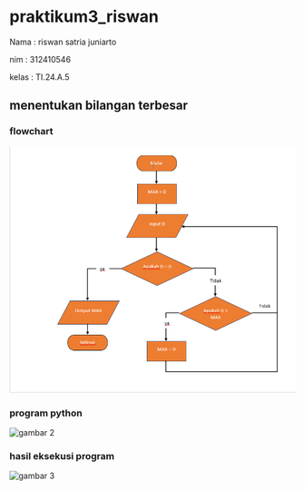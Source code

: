 # praktikum3_riswan
Nama : riswan satria juniarto <p>
nim : 312410546 <p>
kelas : TI.24.A.5
## menentukan bilangan terbesar

### flowchart
![gambar 1](screen/ss3.png)

### program python
![gambar 2](screen/ss1)

### hasil eksekusi program
![gambar 3](screen/ss2)
